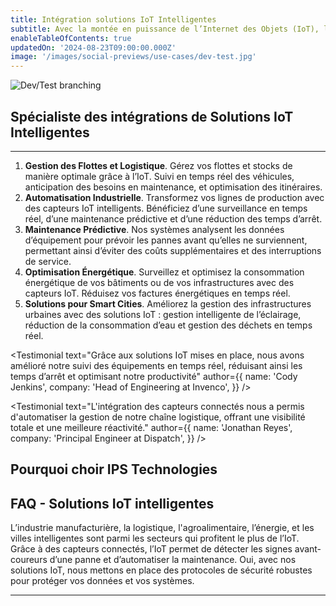 ```yaml
---
title: Intégration solutions IoT Intelligentes
subtitle: Avec la montée en puissance de l’Internet des Objets (IoT), les entreprises peuvent désormais intégrer des capteurs intelligents pour surveiller et optimiser en temps réel leurs opérations. Nos solutions IoT permettent de connecter des dispositifs à grande échelle, de collecter des données pertinentes, et de générer des insights exploitables, améliorant ainsi l’efficacité opérationnelle et la productivité dans plusieurs secteurs.
enableTableOfContents: true
updatedOn: '2024-08-23T09:00:00.000Z'
image: '/images/social-previews/use-cases/dev-test.jpg'
---
```


![Dev/Test branching](/use-cases/dev-test-branching.jpg)

## Spécialiste des intégrations de Solutions IoT Intelligentes

---
1. **Gestion des Flottes et Logistique**. Gérez vos flottes et stocks de manière optimale grâce à l’IoT. Suivi en temps réel des véhicules, anticipation des besoins en maintenance, et optimisation des itinéraires.
2. **Automatisation Industrielle**. Transformez vos lignes de production avec des capteurs IoT intelligents. Bénéficiez d’une surveillance en temps réel, d’une maintenance prédictive et d’une réduction des temps d’arrêt.
3. **Maintenance Prédictive**. Nos systèmes analysent les données d’équipement pour prévoir les pannes avant qu’elles ne surviennent, permettant ainsi d’éviter des coûts supplémentaires et des interruptions de service.
4. **Optimisation Énergétique**. Surveillez et optimisez la consommation énergétique de vos bâtiments ou de vos infrastructures avec des capteurs IoT. Réduisez vos factures énergétiques en temps réel.
5. **Solutions pour Smart Cities**. Améliorez la gestion des infrastructures urbaines avec des solutions IoT : gestion intelligente de l’éclairage, réduction de la consommation d’eau et gestion des déchets en temps réel.
<TestimonialsWrapper>
  
<Testimonial
text="Grâce aux solutions IoT mises en place, nous avons amélioré notre suivi des équipements en temps réel, réduisant ainsi les temps d’arrêt et optimisant notre productivité"
author={{
  name: 'Cody Jenkins',
  company: 'Head of Engineering at Invenco',
}}
/>

<Testimonial
text="L'intégration des capteurs connectés nous a permis d'automatiser la gestion de notre chaîne logistique, offrant une visibilité totale et une meilleure réactivité."
author={{
  name: 'Jonathan Reyes',
  company: 'Principal Engineer at Dispatch',
}}
/>

</TestimonialsWrapper>


## Pourquoi choir IPS Technologies

<TestimonialsWrapper>

<Testimonial
className="!mt-0"
text="Solutions sur mesure pour chaque secteur."
/>

<Testimonial
className="!mt-0"
text="Sécurité avancée pour protéger vos systèmes IoT des cyberattaques."
/>

<Testimonial
className="!mt-0"
text="Expertise éprouvée dans l’intégration des systèmes complexes."
/>



</TestimonialsWrapper>

## FAQ - Solutions IoT intelligentes

<Admonition title="Quels secteurs bénéficient le plus de l'IoT ?">
L’industrie manufacturière, la logistique, l'agroalimentaire, l’énergie, et les villes intelligentes sont parmi les secteurs qui profitent le plus de l’IoT.
</Admonition>
<Admonition title="Comment l'IoT améliore-t-il la maintenance ?">
Grâce à des capteurs connectés, l’IoT permet de détecter les signes avant-coureurs d’une panne et d’automatiser la maintenance.
</Admonition>
<Admonition title="L'IoT est-il sécurisé ?">
Oui, avec nos solutions IoT, nous mettons en place des protocoles de sécurité robustes pour protéger vos données et vos systèmes.
</Admonition>

---

<CTA title="Exploitez tout le potentiel de l'IoT" description="Connectez vos équipements, collectez des données en temps réel et optimisez vos opérations grâce à nos solutions IoT intelligentes" buttonText="Contact us" buttonUrl="/contact-sales" />
